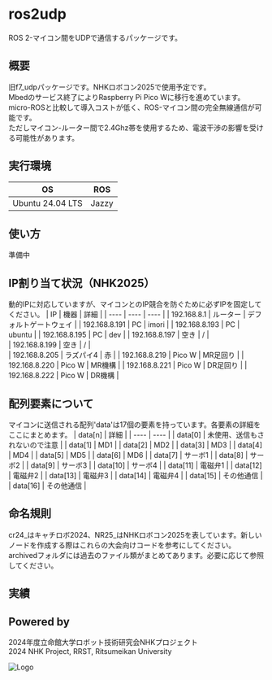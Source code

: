 # ros2udp
ROS 2-マイコン間をUDPで通信するパッケージです。  

## 概要 
旧f7_udpパッケージです。NHKロボコン2025で使用予定です。    
Mbedのサービス終了によりRaspberry Pi Pico Wに移行を進めています。  
micro-ROSと比較して導入コストが低く、ROS-マイコン間の完全無線通信が可能です。     
ただしマイコン-ルーター間で2.4Ghz帯を使用するため、電波干渉の影響を受ける可能性があります。  
## 実行環境 
| OS | ROS | 
| ---- | ---- | 
| Ubuntu 24.04 LTS | Jazzy | 


## 使い方
準備中      


## IP割り当て状況（NHK2025）
動的IPに対応していますが、マイコンとのIP競合を防ぐために必ずIPを固定してください。
| IP | 機器 | 詳細 |
| ---- | ---- | ---- |
| 192.168.8.1 | ルーター | デフォルトゲートウェイ |
| 192.168.8.191 | PC | imori | 
| 192.168.8.193 | PC | ubuntu | 
| 192.168.8.195 | PC | dev | 
| 192.168.8.197 | 空き | / |  
| 192.168.8.199 | 空き | / |   
| 192.168.8.205 | ラズパイ4 | 赤 | 
| 192.168.8.219 | Pico W | MR足回り |
| 192.168.8.220 | Pico W | MR機構 |
| 192.168.8.221 | Pico W | DR足回り |
| 192.168.8.222 | Pico W | DR機構 |

## 配列要素について
マイコンに送信される配列'data'は17個の要素を持っています。各要素の詳細をここにまとめます。
| data[n] | 詳細 |
| ---- | ---- |
| data[0] | 未使用、送信もされないので注意 |
| data[1] | MD1 |
| data[2] | MD2 |
| data[3] | MD3 |
| data[4] | MD4 |
| data[5] | MD5 |
| data[6] | MD6 |
| data[7] | サーボ1 |
| data[8] | サーボ2 |
| data[9] | サーボ3 |
| data[10] | サーボ4 |
| data[11] | 電磁弁1 |
| data[12] | 電磁弁2 |
| data[13] | 電磁弁3 |
| data[14] | 電磁弁4 |
| data[15] | その他通信 |
| data[16] | その他通信 |

## 命名規則
cr24_はキャチロボ2024、NR25_はNHKロボコン2025を表しています。新しいノードを作成する際はこれらの大会向けコードを参考にしてください。
archivedフォルダには過去のファイル類がまとめてあります。必要に応じて参照してください。

## 実績

## Powered by
2024年度立命館大学ロボット技術研究会NHKプロジェクト  
2024 NHK Project, RRST, Ritsumeikan University 

![Logo](https://www.rrst.jp/img/logo.png)
